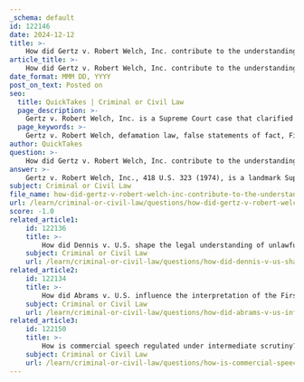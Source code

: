 ```yaml
---
_schema: default
id: 122146
date: 2024-12-12
title: >-
    How did Gertz v. Robert Welch, Inc. contribute to the understanding of false statements of fact?
article_title: >-
    How did Gertz v. Robert Welch, Inc. contribute to the understanding of false statements of fact?
date_format: MMM DD, YYYY
post_on_text: Posted on
seo:
  title: QuickTakes | Criminal or Civil Law
  page_description: >-
    Gertz v. Robert Welch, Inc. is a Supreme Court case that clarified the standards for defamation claims by private individuals, emphasizing the protection of individual reputations from false statements of fact while balancing the principles of free speech.
  page_keywords: >-
    Gertz v. Robert Welch, defamation law, false statements of fact, First Amendment, private individuals, actual malice, New York Times Co. v. Sullivan, Supreme Court, individual reputation, free speech
author: QuickTakes
question: >-
    How did Gertz v. Robert Welch, Inc. contribute to the understanding of false statements of fact?
answer: >-
    Gertz v. Robert Welch, Inc., 418 U.S. 323 (1974), is a landmark Supreme Court case that significantly shaped the understanding of false statements of fact in the context of defamation law, particularly concerning private individuals. The case arose when Elmer Gertz, an attorney, was falsely accused in a magazine article of being involved in a conspiracy related to a police officer's criminal case. Gertz sued Robert Welch, Inc. for defamation, seeking damages for the harm to his reputation.\n\nThe Supreme Court's ruling established that the First Amendment does not impose the same burden of proof on private individuals as it does on public officials in defamation cases. Specifically, the Court held that private individuals do not need to demonstrate "actual malice" (knowledge of falsity or reckless disregard for the truth) to prevail in a defamation suit. This was a departure from the precedent set in New York Times Co. v. Sullivan (1964), which required public officials to meet this higher standard.\n\nThe Court's decision in Gertz emphasized that states are free to establish their own standards of liability for defamatory statements made about private individuals, as long as they do not impose liability without fault. This ruling underscored the importance of protecting individual reputations from defamatory falsehoods while still balancing the need for free speech. The Court recognized that false statements of fact do not contribute to public discourse and are not protected under the First Amendment.\n\nIn summary, Gertz v. Robert Welch, Inc. contributed to the understanding of false statements of fact by clarifying the legal standards applicable to defamation claims brought by private individuals, thereby reinforcing the protection of individual reputations against defamatory statements while maintaining the broader principles of free speech.
subject: Criminal or Civil Law
file_name: how-did-gertz-v-robert-welch-inc-contribute-to-the-understanding-of-false-statements-of-fact.md
url: /learn/criminal-or-civil-law/questions/how-did-gertz-v-robert-welch-inc-contribute-to-the-understanding-of-false-statements-of-fact
score: -1.0
related_article1:
    id: 122136
    title: >-
        How did Dennis v. U.S. shape the legal understanding of unlawful conduct in speech?
    subject: Criminal or Civil Law
    url: /learn/criminal-or-civil-law/questions/how-did-dennis-v-us-shape-the-legal-understanding-of-unlawful-conduct-in-speech
related_article2:
    id: 122134
    title: >-
        How did Abrams v. U.S. influence the interpretation of the First Amendment?
    subject: Criminal or Civil Law
    url: /learn/criminal-or-civil-law/questions/how-did-abrams-v-us-influence-the-interpretation-of-the-first-amendment
related_article3:
    id: 122150
    title: >-
        How is commercial speech regulated under intermediate scrutiny?
    subject: Criminal or Civil Law
    url: /learn/criminal-or-civil-law/questions/how-is-commercial-speech-regulated-under-intermediate-scrutiny
---
```


&nbsp;